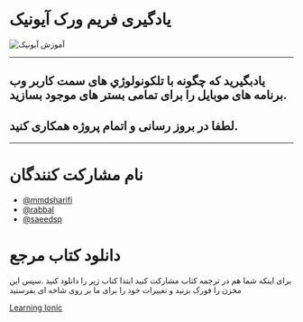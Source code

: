# یادگیری فریم ورک آيونیک
![آموزش آیونیک](https://github.com/mmdsharifi/IonicBook/blob/master/BookCover.jpg?raw=true)

----
یادبگیرید که چگونه با تلکونولوژي های سمت کاربر وب برنامه های موبایل را برای تمامی بستر های موجود بسازید.
---
## لطفا در بروز رسانی و اتمام پروژه همکاری کنید.
----
 
# نام مشارکت کنندگان

* [@mmdsharifi](https://github.com/mmdsharifi "سعید پیری") 
* [@rabbal](https://github.com/rabbal "غلامرضا ربال")
* [@saeedsp](https://github.com/saeedsp "سعید پیری")

# دانلود کتاب مرجع
  برای اینکه شما هم در ترجمه کتاب مشارکت کنید ابتدا کتاب زیر را دانلود کنید .سپس این مخزن را فورک بزنید و تغییرات خود را برای ما بر روی شاخه ای بفرستید
 
 [Learning Ionic](http://it-ebooks.info/book/6203/ "دانلود کتاب یادگیری آیونیک")
